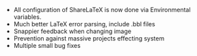 - All configuration of ShareLaTeX is now done via Environmental variables.
- Much better LaTeX error parsing, include .bbl files
- Snappier feedback when changing image
- Prevention against massive projects effecting system
- Multiple small bug fixes
